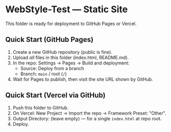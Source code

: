 # WebStyle-Test — Static Site

This folder is ready for deployment to GitHub Pages or Vercel.

## Quick Start (GitHub Pages)
1. Create a new GitHub repository (public is fine).
2. Upload *all* files in this folder (index.html, README.md).
3. In the repo: Settings → Pages → Build and deployment:
   - Source: Deploy from a branch
   - Branch: `main` / root (`/`)
4. Wait for Pages to publish, then visit the site URL shown by GitHub.

## Quick Start (Vercel via GitHub)
1. Push this folder to GitHub.
2. On Vercel: New Project → Import the repo → Framework Preset: "Other".
3. Output Directory: (leave empty) — for a single `index.html` at repo root.
4. Deploy.
